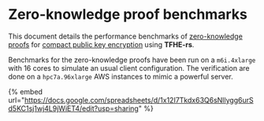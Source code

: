 # Zero-knowledge proof benchmarks

This document details the performance benchmarks of [zero-knowledge proofs](../../fhe-computation/advanced-features/zk-pok.md) for [compact public key encryption](../../fhe-computation/advanced-features/public_key.md) using **TFHE-rs**.

Benchmarks for the zero-knowledge proofs have been run on a `m6i.4xlarge` with 16 cores to simulate an usual client configuration. The verification are done on a `hpc7a.96xlarge` AWS instances to mimic a powerful server.

{% embed url="https://docs.google.com/spreadsheets/d/1x12I7Tkdx63Q6sNllygg6urSd5KC1sj1wj4L9jWiET4/edit?usp=sharing" %}
